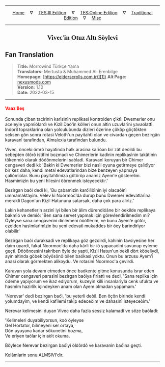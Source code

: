 
---

<!-- Jekyll Page Links -->

<center>
<a href="../../../../../index.html">Home</a>
&emsp;&nabla;&emsp;
<a href="../../../../index-tes3.html">TES:III Edition</a>
&emsp;&nabla;&emsp;
<a href="../../../../index-teso.html">TES:Online Edition</a>
&emsp;&nabla;&emsp;
<a href="../../../../index-traditional.html">Traditional Edition</a>
&emsp;&nabla;&emsp;
<a href="../../../../index-misc.html">Misc</a>
</center>

<!-- Markdown Body Below: -->

---

<center>
<h2><span style="font-family:Georgia">Vivec'in Otuz Altı Söylevi</span></h2>
</center>

## Fan Translation

> __Title:__ Morrowind Türkçe Yama\
> __Translators:__ Mertusta & Muhammed Ali Erenbilge\
> __Homepage:__ [https://elderscrolls.com.tr/][1]\
> __Alt Page:__ [nexusmods.com][2]\
> __Version:__ 1.10\
> __Date:__ 2022-03-15

[1]: https://elderscrolls.com.tr/
[2]: https://www.nexusmods.com/morrowind/mods/49502

---

#### <span style="color:red">Vaaz Beş</span>

Sonunda çìban tacirinin karìsìnìn replikasì kontrolden çìktì. Dwemerler onu aceleyle yapmìólardì ve Kìzìl Daò'ìn kôlleri onun altìn uzuvlarìnì yavaólattì. Indoril topraklarìna olan yolculuòunda dizleri ôzerine çökôp göçtôkten seksen gôn sonra rotasì Veloth'un payitahtì olan ve civardan geçen bezirgân karavanì tarafìndan, Almalexia tarafìndan bulundu.

Vivec, önceki ömrô hayatìnda halk arasìna karìóan bir zât deòildi bu sebepten ötôrô istifini bozmadì ve Chimerlerin kadìnìn replikasìnìn takâtinin tôkenmió olarak dôóônmelerini saòladì. Karavanì koruyan bir Chimer cengaveri dedi ki: 'Bakìn ki Dwemerler bizi nasìl oyuna getirmeye çalìóìyor bir kez daha, kendi metal edevatlarìndan bize benzeyen yapmaya çalìómìólar. Bunu payitahtìmìza götôrôp anamìz Ayem'e gösterelim. Hasmìmìzìn bu yeni hilesini öòrenmek isteyecektir.'

Bezirgan baóì dedi ki, 'Bu çabamìzìn karóìlìòìnìn iyi olacaòìnì ummamaktayìm. Velev ki Noormoc'da durup bunu Dwemer edevatlarìna meraklì Dagon'un Kìzìl Hatununa satarsak, daha çok para alìrìz.'

Lakin kehanetlerin arzìnì iyi bilen bir âlim dûrendióâne bir óekilde replikaya bakmìó ve demió: 'Ben sana servet yapmak için görevlendirilmedim mi? Öyleyse sana cengaverini dinlemeni öòôtlerim, ve bunu Ayem'e götôr, ezelden hasìmlarìmìzìn bu yeni edevatì mukaddes bir óey barìndìrìyor olabilir.'

Bezirgan baóì duraksadì ve replikaya göz gezdirdi, kahinin tavsiyesine her daim uyardì, fakat Noormoc'da daha kârlì bir ió yapacaòìnì savunup eyleme geçti. Dôóôncesini takriben öyle de yaptì, Kìzìl Hatun'un óekli dört köóeliydi, ayìn altìnda göbek bôyôsônô bilen baókasì yoktu. Onun bu arzusu Ayem'i anasì olarak görmekten alìkoydu. Ve rotasìnì Noormoc'a çevirdi.

Karavan yola devam etmeden önce baókente gitme konusunda ìsrar eden Chimer cengaveri parasìnì bezirgan baóìya fìrlattì ve dedi, 'Sana replika için ödeme yapìyorum ve ikaz ediyorum, kuzeyin kìllì insanlarìyla cenk ufukta ve hasmìm hazìrlìk içindeyken anam olan Ayem olmadan yapamam.'

'Nerevar' dedi bezirgan baóì, 'bu yeterli deòil. Ben ôçôn birinde kendi yolumdayìm, ve kendi kafilemi takip edeceòim ve dahasìnì isteyeceòim.'

Nerevar kelimesini duyan Vivec daha fazla sessiz kalamadì ve söze baóladì:

'Kelimeleri duyabiliyorsun, koó öyleyse\
Gel Hortator, bilmeyeni ser ortaya,\
Dôn uyuyana kadar sôkunetini bozma,\
Ve eriyen taólar için aòìt okuma.

Böylece Nerevar bezirgan baóìyì öldôrdô ve karavanìn baóìna geçti.

Kelâmlarìn sonu ALMSIVI'dìr.

---
